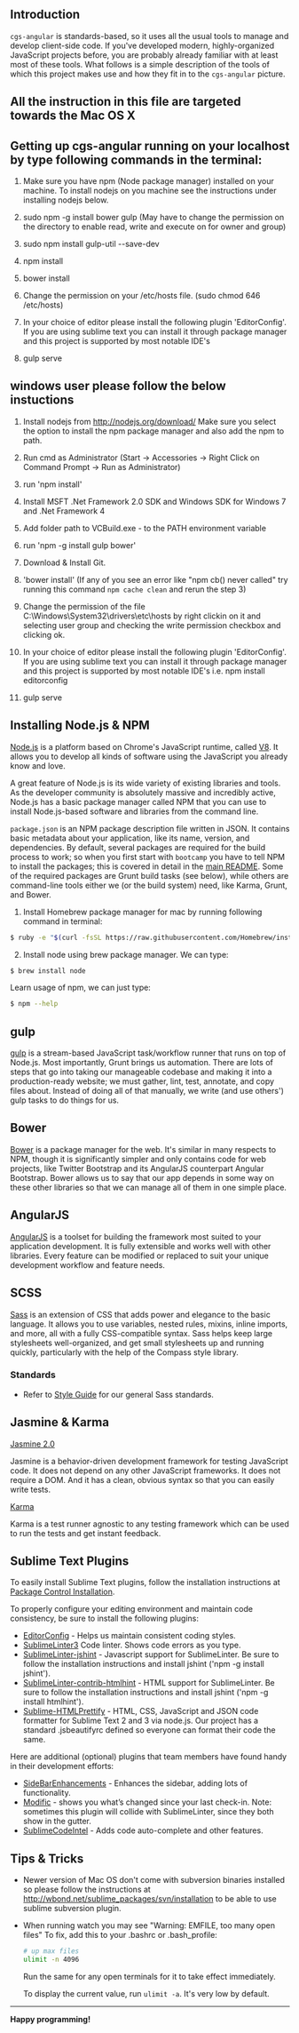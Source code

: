 
## Introduction

`cgs-angular` is standards-based, so it uses all the usual tools to manage
and develop client-side code. If you've developed modern, highly-organized
JavaScript projects before, you are probably already familiar with at least most
of these tools. What follows is a simple description of the tools of which this
project makes use and how they fit in to the `cgs-angular` picture.



## All the instruction in this file are targeted towards the Mac OS X


## Getting up cgs-angular running on your localhost by type following commands in the terminal:

1. Make sure you have npm (Node package manager) installed on your machine. To install nodejs on you machine see the instructions under installing nodejs below.

2. sudo npm -g install bower gulp  (May have to change the permission on the directory to enable read, write and execute on for owner and group)

3. sudo npm install gulp-util --save-dev

4. npm install

5. bower install

6. Change the permission on your /etc/hosts file. (sudo chmod 646 /etc/hosts)

7. In your choice of editor please install the following plugin 'EditorConfig'.
   If you are using sublime text you can install it through package manager and this project is supported by most notable
   IDE's

8. gulp serve


## windows user please follow the below instuctions

1. Install nodejs from http://nodejs.org/download/
   Make sure you select the option to install the npm package manager and also add the npm to path.

2. Run cmd as Administrator (Start -> Accessories -> Right Click on Command Prompt -> Run as Administrator)

3. run 'npm install'

4. Install MSFT .Net Framework 2.0 SDK and Windows SDK for Windows 7 and .Net Framework 4

5. Add folder path to VCBuild.exe - to the PATH environment variable

6. run 'npm -g install gulp bower'

7. Download & Install Git.

8. 'bower install' (If any of you see an error like "npm cb() never called" try running this command `npm cache clean` and rerun the step 3)

9. Change the permission of the file C:\Windows\System32\drivers\etc\hosts by right clickin on it and selecting user group and checking the write permission checkbox and clicking ok.

10. In your choice of editor please install the following plugin 'EditorConfig'.
   If you are using sublime text you can install it through package manager and this project is supported by most notable
   IDE's i.e. npm install editorconfig


11. gulp serve


## Installing Node.js & NPM

[Node.js](http://nodejs.org) is a platform based on Chrome's JavaScript runtime,
called [V8](http://code.google.com/p/v8/). It allows you to develop all kinds of
software using the JavaScript you already know and love.

A great feature of Node.js is its wide variety of existing libraries and tools.
As the developer community is absolutely massive and incredibly active, Node.js
has a basic package manager called NPM that you can use to install Node.js-based
software and libraries from the command line.

`package.json` is an NPM package description file written in JSON. It contains
basic metadata about your application, like its name, version, and dependencies.
By default, several packages are required for the build process to work; so when
you first start with `bootcamp` you have to tell NPM to install the
packages; this is covered in detail in the [main README](README.md). Some of
the required packages are Grunt build tasks (see below), while others are
command-line tools either we (or the build system) need, like Karma, Grunt, and
Bower.

1. Install Homebrew package manager for mac by running following command in terminal:

```sh
$ ruby -e "$(curl -fsSL https://raw.githubusercontent.com/Homebrew/install/master/install)"
```

2. Install node using brew package manager. We can type:

```sh
$ brew install node
```
Learn usage of npm, we can just type:

```sh
$ npm --help
```


## gulp

[gulp](http://gulpjs.com/) is a stream-based JavaScript task/workflow runner that runs on top of
Node.js. Most importantly, Grunt brings us automation. There are lots of steps
that go into taking our manageable codebase and making it into a
production-ready website; we must gather, lint, test, annotate, and copy files
about. Instead of doing all of that manually, we write (and use others') gulp
tasks to do things for us.



## Bower

[Bower](bower.io) is a package manager for the web. It's similar in many
respects to NPM, though it is significantly simpler and only contains code for
web projects, like Twitter Bootstrap and its AngularJS counterpart Angular
Bootstrap. Bower allows us to say that our app depends in some way on these
other libraries so that we can manage all of them in one simple place.



## AngularJS

[AngularJS](http://angularjs.org/) is a toolset for building the framework most suited to your application development. It is fully extensible and works well with other libraries. Every feature can be modified or replaced to suit your unique development workflow and feature needs.



## SCSS

[Sass](http://sass-lang.com/) is an extension of CSS that adds power and elegance to the basic language. It allows you to use variables, nested rules, mixins, inline imports, and more, all with a fully CSS-compatible syntax. Sass helps keep large stylesheets well-organized, and get small stylesheets up and running quickly, particularly with the help of the Compass style library.

### Standards
- Refer to [Style Guide](http://css-tricks.com/sass-style-guide/) for our general Sass standards.



## Jasmine & Karma 

[Jasmine 2.0](http://jasmine.github.io/2.0/introduction.html)

Jasmine is a behavior-driven development framework for testing JavaScript code. It does not depend on any other JavaScript frameworks. It does not require a DOM. And it has a clean, obvious syntax so that you can easily write tests.

[Karma](http://karma-runner.github.io/0.10/index.html)

Karma is a test runner agnostic to any testing framework which can be used to run the tests and get instant feedback.



## Sublime Text Plugins
To easily install Sublime Text plugins, follow the installation instructions at [Package Control Installation](https://packagecontrol.io/installation).

To properly configure your editing environment and maintain code consistency, be sure to install the following plugins:
- [EditorConfig](https://github.com/sindresorhus/editorconfig-sublime) - Helps us maintain consistent coding styles.
- [SublimeLinter3](https://github.com/SublimeLinter/SublimeLinter3) Code linter. Shows code errors as you type.
- [SublimeLinter-jshint](https://github.com/SublimeLinter/SublimeLinter-jshint) - Javascript support for SublimeLinter. Be sure to follow the installation instructions and install jshint ('npm -g install jshint').
- [SublimeLinter-contrib-htmlhint](https://github.com/mmaday/SublimeLinter-contrib-htmlhint) - HTML support for SublimeLinter. Be sure to follow the installation instructions and install jshint ('npm -g install htmlhint').
- [Sublime-HTMLPrettify](https://github.com/victorporof/Sublime-HTMLPrettify) - HTML, CSS, JavaScript and JSON code formatter for Sublime Text 2 and 3 via node.js. Our project has a standard .jsbeautifyrc defined so everyone can format their code the same.


Here are additional (optional) plugins that team members have found handy in their development efforts:
- [SideBarEnhancements](https://github.com/titoBouzout/SideBarEnhancements) - Enhances the sidebar, adding lots of functionality.
- [Modific](https://github.com/gornostal/Modific) - shows you what’s changed since your last check-in.  Note: sometimes this plugin will collide with SublimeLinter, since they both show in the gutter.
- [SublimeCodeIntel](https://github.com/SublimeCodeIntel/SublimeCodeIntel) - Adds code auto-complete and other features.


## Tips & Tricks

<!--- - Starting the server using this command helps removing the localhost mapping on exit
  `grunt serve; grunt pristine;` -->

<!--- - Bootcamp servers:
  bootcamp01.devint.aptimus.net
  bootcamp02.devint.aptimus.net -->

- Newer version of Mac OS don't come with subversion binaries installed so please follow the instructions at
  http://wbond.net/sublime_packages/svn/installation to be able to use sublime subversion plugin.

- When running watch you may see "Warning:  EMFILE, too many open files"  To fix, add this to your .bashrc or .bash_profile:
  ```sh
  # up max files
  ulimit -n 4096
  ```
  
  Run the same for any open terminals for it to take effect immediately.
  
  To display the current value, run `ulimit -a`. It's very low by default.
   

___
**Happy programming!**
